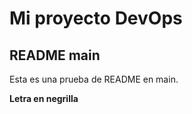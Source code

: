 # Mi proyecto DevOps

## README main

Esta es una prueba de README en main.

**Letra en negrilla**



